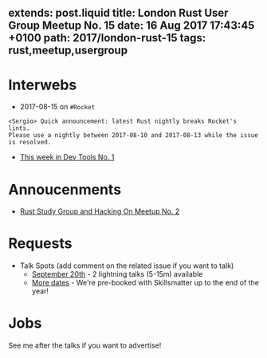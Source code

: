 extends: post.liquid
title: London Rust User Group Meetup No. 15
date: 16 Aug 2017 17:43:45 +0100
path: 2017/london-rust-15
tags: rust,meetup,usergroup
---
# Interwebs

- 2017-08-15 on `#Rocket`
```
<Sergio> Quick announcement: latest Rust nightly breaks Rocket's lints. 
Please use a nightly between 2017-08-10 and 2017-08-13 while the issue 
is resolved.
```
- [This week in Dev Tools No. 1](https://www.ncameron.org/blog/these-weeks-in-dev-tools-issue-1/)

# Annoucenments
- [Rust Study Group and Hacking On Meetup No. 2](https://www.meetup.com/Rust-London-User-Group/events/242378000/)

# Requests

- Talk Spots (add comment on the related issue if you want to talk)
  - [September 20th](https://github.com/rust-community/talks/issues/46) - 2 lightning talks (5-15m) available
  - [More dates](https://github.com/rust-community/talks/labels/LDN) - We're pre-booked with Skillsmatter up to the end of the year!

# Jobs

See me after the talks if you want to advertise!